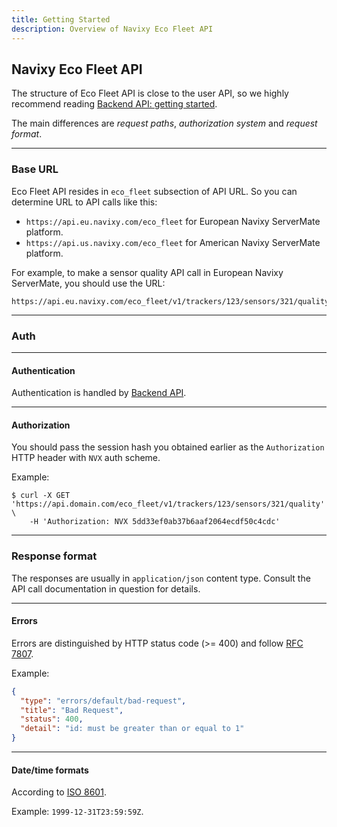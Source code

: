 ```yaml
---
title: Getting Started
description: Overview of Navixy Eco Fleet API
---
```


## Navixy Eco Fleet API

The structure of Eco Fleet API is close to the user API, so
we highly recommend reading [Backend API: getting started](../backend-api/getting-started.md).

The main differences are _request paths_, _authorization system_ and _request format_.

***

### Base URL

Eco Fleet API resides in `eco_fleet` subsection of API URL. So you can determine URL to API calls like this:

*  `https://api.eu.navixy.com/eco_fleet` for European Navixy ServerMate platform.
*  `https://api.us.navixy.com/eco_fleet` for American Navixy ServerMate platform.

For example, to make a sensor quality API call in European Navixy ServerMate, you should use the URL: 
```
https://api.eu.navixy.com/eco_fleet/v1/trackers/123/sensors/321/quality
```
***

### Auth

***

#### Authentication

Authentication is handled by [Backend API](../backend-api/how-to/get-api-key.md).

***

#### Authorization

You should pass the session hash you obtained earlier as the `Authorization` HTTP header with `NVX` auth scheme.

Example:
```shell
$ curl -X GET 'https://api.domain.com/eco_fleet/v1/trackers/123/sensors/321/quality' \
    -H 'Authorization: NVX 5dd33ef0ab37b6aaf2064ecdf50c4cdc'
```

***

### Response format

The responses are usually in `application/json` content type.
Consult the API call documentation in question for details.

***

#### Errors

Errors are distinguished by HTTP status code (>= 400) and follow [RFC 7807](https://datatracker.ietf.org/doc/html/rfc7807).

Example:
```json
{
  "type": "errors/default/bad-request",
  "title": "Bad Request",
  "status": 400,
  "detail": "id: must be greater than or equal to 1"
}
```

***

#### Date/time formats

According to [ISO 8601](https://en.wikipedia.org/wiki/ISO_8601).

Example: `1999-12-31T23:59:59Z`.
